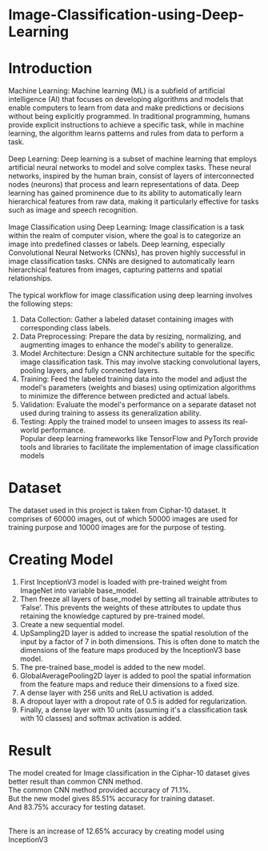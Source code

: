 # Image-Classification-using-Deep-Learning
# Introduction
Machine Learning:
Machine learning (ML) is a subfield of artificial intelligence (AI) that focuses on developing 
algorithms and models that enable computers to learn from data and make predictions or 
decisions without being explicitly programmed. In traditional programming, humans provide 
explicit instructions to achieve a specific task, while in machine learning, the algorithm learns 
patterns and rules from data to perform a task.</br></br>
Deep Learning:
Deep learning is a subset of machine learning that employs artificial neural networks to model 
and solve complex tasks. These neural networks, inspired by the human brain, consist of layers 
of interconnected nodes (neurons) that process and learn representations of data. Deep learning 
has gained prominence due to its ability to automatically learn hierarchical features from raw 
data, making it particularly effective for tasks such as image and speech recognition.</br></br>
Image Classification using Deep Learning:
Image classification is a task within the realm of computer vision, where the goal is to 
categorize an image into predefined classes or labels. Deep learning, especially Convolutional 
Neural Networks (CNNs), has proven highly successful in image classification tasks. CNNs 
are designed to automatically learn hierarchical features from images, capturing patterns and 
spatial relationships.</br></br>
The typical workflow for image classification using deep learning involves the following steps:</br>
1. Data Collection: Gather a labeled dataset containing images with corresponding class 
labels.</br>
2. Data Preprocessing: Prepare the data by resizing, normalizing, and augmenting 
images to enhance the model's ability to generalize.</br>
3. Model Architecture: Design a CNN architecture suitable for the specific image 
classification task. This may involve stacking convolutional layers, pooling layers, and 
fully connected layers.</br>
4. Training: Feed the labeled training data into the model and adjust the model's 
parameters (weights and biases) using optimization algorithms to minimize the 
difference between predicted and actual labels.</br>
5. Validation: Evaluate the model's performance on a separate dataset not used during 
training to assess its generalization ability.</br>
6. Testing: Apply the trained model to unseen images to assess its real-world 
performance.</br>
Popular deep learning frameworks like TensorFlow and PyTorch provide tools and libraries to 
facilitate the implementation of image classification models

# Dataset
The dataset used in this project is taken from Ciphar-10 dataset. It comprises of 60000
images, out of which 50000 images are used for training purpose and 10000 images are for 
the purpose of testing.
# Creating Model
1. First InceptionV3 model is loaded with pre-trained weight from ImageNet into variable 
base_model.</br>
2. Then freeze all layers of base_model by setting all trainable attributes to ‘False’. This 
prevents the weights of these attributes to update thus retaining the knowledge captured 
by pre-trained model.</br>
3. Create a new sequential model.</br>
4. UpSampling2D layer is added to increase the spatial resolution of the input by a factor 
of 7 in both dimensions. This is often done to match the dimensions of the feature maps 
produced by the InceptionV3 base model.</br>
5. The pre-trained base_model is added to the new model.</br>
6. GlobalAveragePooling2D layer is added to pool the spatial information from the feature 
maps and reduce their dimensions to a fixed size.</br>
7. A dense layer with 256 units and ReLU activation is added.</br>
8. A dropout layer with a dropout rate of 0.5 is added for regularization.</br>
9. Finally, a dense layer with 10 units (assuming it's a classification task with 10 classes) 
and softmax activation is added.</br>
# Result
The model created for Image classification in the Ciphar-10 dataset gives better result than common CNN method.</br>
The common CNN method provided accuracy of 71.1%.</br>
But the new model gives 85.51% accuracy for training dataset.</br>
And 83.75% accuracy for testing dataset.</br></br>

There is an increase of 12.65% accuracy by creating model using InceptionV3

